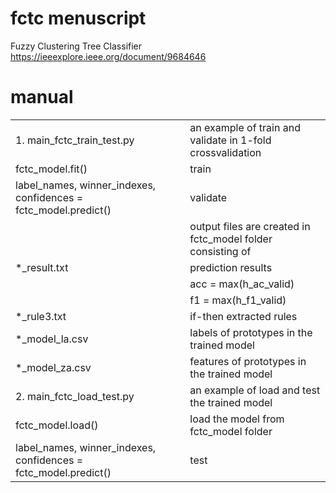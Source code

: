 # fctc menuscript
Fuzzy Clustering Tree Classifier
https://ieeexplore.ieee.org/document/9684646

# manual
<table>
<tr><td>1. main_fctc_train_test.py</td><td>an example of train and validate in 1-fold crossvalidation</td></tr>
<tr><td>fctc_model.fit()</td><td>train</td></tr>
<tr><td>label_names, winner_indexes, confidences = fctc_model.predict()</td><td>validate</td></tr>
<tr><td></td><td>output files are created in fctc_model folder consisting of</td></tr>
<tr><td>*_result.txt</td><td>prediction results</td></tr>
<tr><td></td><td>acc = max(h_ac_valid)</td></tr>
<tr><td></td><td>f1 = max(h_f1_valid)</td></tr>
<tr><td>*_rule3.txt</td><td>if-then extracted rules</td></tr>
<tr><td>*_model_la.csv</td><td>labels of prototypes in the trained model</td></tr>
<tr><td>*_model_za.csv</td><td>features of prototypes in the trained model</td></tr>
<tr><td>2. main_fctc_load_test.py</td><td>an example of load and test the trained model</td></tr>
<tr><td>fctc_model.load()</td><td>load the model from fctc_model folder</td></tr>
<tr><td>label_names, winner_indexes, confidences = fctc_model.predict()</td><td>test</td></tr>
</table>
